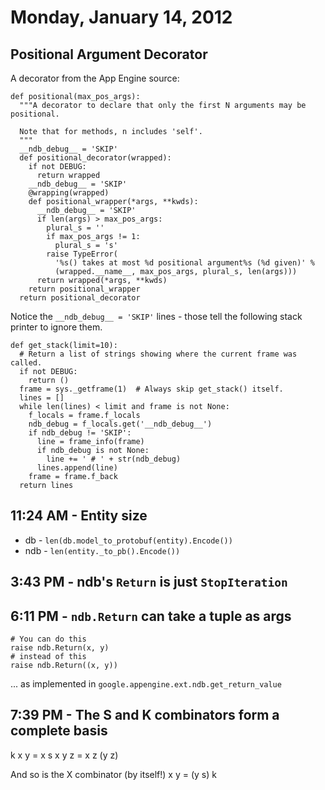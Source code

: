 # Monday, January 14, 2012

## Positional Argument Decorator

A decorator from the App Engine source:

    def positional(max_pos_args):
      """A decorator to declare that only the first N arguments may be positional.
    
      Note that for methods, n includes 'self'.
      """
      __ndb_debug__ = 'SKIP'
      def positional_decorator(wrapped):
        if not DEBUG:
          return wrapped
        __ndb_debug__ = 'SKIP'
        @wrapping(wrapped)
        def positional_wrapper(*args, **kwds):
          __ndb_debug__ = 'SKIP'
          if len(args) > max_pos_args:
            plural_s = ''
            if max_pos_args != 1:
              plural_s = 's'
            raise TypeError(
              '%s() takes at most %d positional argument%s (%d given)' %
              (wrapped.__name__, max_pos_args, plural_s, len(args)))
          return wrapped(*args, **kwds)
        return positional_wrapper
      return positional_decorator

Notice the `__ndb_debug__ = 'SKIP'` lines - those tell the following stack
printer to ignore them.

    def get_stack(limit=10):
      # Return a list of strings showing where the current frame was called.
      if not DEBUG:
        return ()
      frame = sys._getframe(1)  # Always skip get_stack() itself.
      lines = []
      while len(lines) < limit and frame is not None:
        f_locals = frame.f_locals
        ndb_debug = f_locals.get('__ndb_debug__')
        if ndb_debug != 'SKIP':
          line = frame_info(frame)
          if ndb_debug is not None:
            line += ' # ' + str(ndb_debug)
          lines.append(line)
        frame = frame.f_back
      return lines

## 11:24 AM - Entity size

* db - `len(db.model_to_protobuf(entity).Encode())`
* ndb - `len(entity._to_pb().Encode())`

## 3:43 PM - ndb's `Return` is just `StopIteration`

## 6:11 PM - `ndb.Return` can take a tuple as args

    # You can do this
    raise ndb.Return(x, y)
    # instead of this
    raise ndb.Return((x, y))

... as implemented in `google.appengine.ext.ndb.get_return_value`

## 7:39 PM - The S and K combinators form a complete basis

k x y = x
s x y z = x z (y z)

And so is the X combinator (by itself!)
x y = (y s) k
